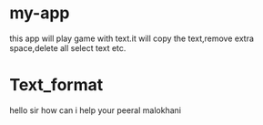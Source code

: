# my-app

this app will play game with text.it will copy the text,remove extra space,delete all select text etc.

# Text_format

hello sir how can i help your
peeral malokhani
